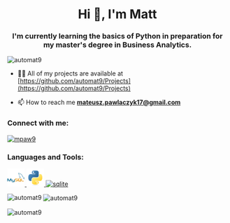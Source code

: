 <h1 align="center">Hi 👋, I'm Matt</h1>
<h3 align="center">I'm currently learning the basics of Python in preparation for my master's degree in Business Analytics.</h3>

<p align="left"> <img src="https://komarev.com/ghpvc/?username=automat9&label=Profile%20views&color=4c0b21&style=flat" alt="automat9" /> </p>

- 👨‍💻 All of my projects are available at [https://github.com/automat9/Projects](https://github.com/automat9/Projects)

- 📫 How to reach me **mateusz.pawlaczyk17@gmail.com**

<h3 align="left">Connect with me:</h3>
<p align="left">
<a href="https://linkedin.com/in/mpaw9" target="blank"><img align="center" src="https://raw.githubusercontent.com/rahuldkjain/github-profile-readme-generator/master/src/images/icons/Social/linked-in-alt.svg" alt="mpaw9" height="30" width="40" /></a>
</p>

<h3 align="left">Languages and Tools:</h3>
<p align="left"> <a href="https://www.mysql.com/" target="_blank" rel="noreferrer"> <img src="https://raw.githubusercontent.com/devicons/devicon/master/icons/mysql/mysql-original-wordmark.svg" alt="mysql" width="40" height="40"/> </a> <a href="https://www.python.org" target="_blank" rel="noreferrer"> <img src="https://raw.githubusercontent.com/devicons/devicon/master/icons/python/python-original.svg" alt="python" width="40" height="40"/> </a> <a href="https://www.sqlite.org/" target="_blank" rel="noreferrer"> <img src="https://www.vectorlogo.zone/logos/sqlite/sqlite-icon.svg" alt="sqlite" width="40" height="40"/> </a> </p>

<p><img align="left" src="https://github-readme-stats.vercel.app/api/top-langs?username=automat9&show_icons=true&theme=synthwave&title_color=ffffff&text_color=ffffff&bg_color=4c0b21&locale=en&layout=compact" alt="automat9" /></p>

<p>&nbsp;<img align="center" src="https://github-readme-stats.vercel.app/api?username=automat9&show_icons=true&theme=tokyonight&title_color=151515&text_color=ffffff&bg_color=4c0b21&locale=en" alt="automat9" /></p>

<p><img align="center" src="https://github-readme-streak-stats.herokuapp.com/?user=automat9&theme=dark" alt="automat9" /></p>
